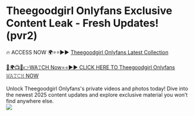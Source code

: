 # Theegoodgirl Onlyfans Exclusive Content Leak - Fresh Updates! (pvr2)

🔥 ACCESS NOW 🌍==►► <a href="https://tinyurl.com/kvy9nzfs" rel="nofollow">Theegoodgirl Onlyfans Latest Collection</a>
<br><br>
[🔴🌍📺📱👉WA𝚃CH Now==►► CLICK HERE TO Theegoodgirl Onlyfans 𝚆𝙰𝚃𝙲𝙷 NOW](https://tinyurl.com/kvy9nzfs)
<br><br>
Unlock Theegoodgirl Onlyfans's private videos and photos today! Dive into the newest 2025 content updates and explore exclusive material you won’t find anywhere else.
<br>
<a href="https://tinyurl.com/kvy9nzfs" rel="nofollow" data-target="animated-image.originalLink"><img src="https://camo.githubusercontent.com/8a4f000d20f83aca3bf7ec5f350d767afa0574a8a352519fd8cfa583a6f93a33/68747470733a2f2f692e696d6775722e636f6d2f644a486b345a712e676966" data-canonical-src="https://i.imgur.com/dJHk4Zq.gif" style="max-width: 100%; display: inline-block;" data-target="animated-image.originalImage"></a>
<br>

